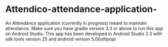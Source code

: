 # Attendico-attendance-application-
An Attendance application (currently in progress) meant to maintain attendance.
Make sure you have gradle version 3.3 or above to run this app on Android Studio.
This app has been developed in Android Studio 2.3 with sdk tools version 25 and android version 5.0(lollipop)

